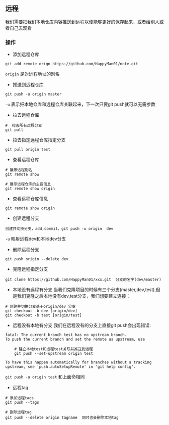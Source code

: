## 远程
我们需要把我们本地仓库内容推送到远程以便能够更好的保存起来，或者给别人或者自己去观看

### 操作
- 添加远程仓库
```
git add remote orign https://github.com/HappyMan01/note.git
```
`origin` 是对远程地址的别名

- 推送到远程仓库
```
git push -u origin master
```
`-u` 表示把本地仓库和远程仓库关联起来，下一次只要git push就可以无需参数

- 拉去远程仓库
```git
#  拉去所有远程分支
git pull
```
- 拉去指定远程仓库指定分支
```
git pull origin test
```

- 查看远程仓库
```
# 展示远程别名
git remote show

# 展示远程仓库的主要信息
git remote show origin
```
- 查看远程仓库信息
```
git remote show origin
```
- 创建远程分支
```
创建并切换分支，add,commit，git push -u origin  dev
```
`-u` 映射远程dev和本地dev分支

- 删除远程分支
```
git push origin --delete dev
```
- 克隆远程指定分支
```
git clone https://github.com/HappyMan01/xxx.git  分支的名字(dev/master)
```
- 本地没有远程有分支
当我们克隆项目的时候有三个分支(master,dev,test),但是我们克隆之后本地没有dev,test分支，我们想要建立连接：
```
# 创建并切换分支基于origin/dev 分支
git checkout -b dev [origin/dev]
git checkout -b test [origin/test]
```
- 远程没有本地有分支
我们在远程没有的分支上直接git push会出现错误:
```
fatal: The current branch test has no upstream branch.
To push the current branch and set the remote as upstream, use

    # 建立本地test和远程test关联并推送到远程
    git push --set-upstream origin test

To have this happen automatically for branches without a tracking
upstream, see 'push.autoSetupRemote' in 'git help config'.
```
`git push -u origin test` 和上面命相同

- 远程tag
```git
# 添加远程tags
git push --tags

# 删除远程tag
git push --delete origin tagname  同时也会删除本地tag
```
